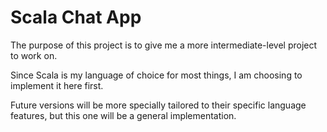 # Scala Chat App

The purpose of this project is to give me a more intermediate-level project to 
work on.

Since Scala is my language of choice for most things, I am choosing to implement 
it here first.

Future versions will be more specially tailored to their specific language 
features, but this one will be a general implementation.
